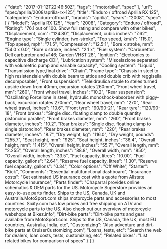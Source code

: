 {
    "date": "2017-01-12T22:46:50Z",
    "tags": [
        "motorbike",
        "spec"
    ],
    "url": "spec\/aprilia\/2008\/aprilia-rx-125",
    "title": "Enduro \/ offroad Aprilia RX 125",
    "categories": "Enduro-offroad",
    "brands": "aprilia",
    "years": "2008",
    "spec": [
        {
            "Model": "Aprilia RX 125",
            "Year": "2008",
            "Category": "Enduro \/ offroad",
            "Rating": "76.1 out of 100. Show full rating and compare with other bikes",
            "Displacement, ccm": "124.80",
            "Displacement, cubic inches": "7.62",
            "Engine type": "Single cylinder, two-stroke",
            "Top speed, km\/h": "115.0",
            "Top speed, mph": "71.5",
            "Compression": "12.5:1",
            "Bore x stroke, mm": "54.0 x 0.0",
            "Bore x stroke, inches": "2.1 x",
            "Fuel system": "Carburettor. Dell carburetor  and #146; Garden VHST 28",
            "Ignition": "Electronics to capacitive discharge CDI",
            "Lubrication system": "Miscelazione separated with volumetric pump and variable capacity",
            "Cooling system": "Liquid",
            "Transmission type,final drive": "Chain",
            "Frame type": "Chassis in steel to high resistenziale with double beam to attice and double crib with reggisella decomposable",
            "Front suspension": "Teleidraulica staple to steles turned upside down from 40mm, excursion rotates 260mm",
            "Front wheel travel, mm": "260",
            "Front wheel travel, inches": "10.2",
            "Rear suspension": "Oscillating Forcellone in steel, hydraulic monoshock-absorber with piggy-back, excursion rotates 270mm",
            "Rear wheel travel, mm": "270",
            "Rear wheel travel, inches": "10.6",
            "Front tyre": "90\/90-21",
            "Rear tyre": "120\/90-18",
            "Front brakes": "Single disc. floating clamp to double quantity pistoncino parallel",
            "Front brakes diameter, mm": "260",
            "Front brakes diameter, inches": "10.2",
            "Rear brakes": "Single disc. floating clamp to single pistoncino",
            "Rear brakes diameter, mm": "220",
            "Rear brakes diameter, inches": "8.7",
            "Dry weight, kg": "116.0",
            "Dry weight, pounds": "255.7",
            "Seat height, mm": "925",
            "Seat height, inches": "36.4",
            "Overall height, mm": "1.415",
            "Overall height, inches": "55.7",
            "Overall length, mm": "2.255",
            "Overall length, inches": "88.8",
            "Overall width, mm": "850",
            "Overall width, inches": "33.5",
            "Fuel capacity, litres": "10.00",
            "Fuel capacity, gallons": "2.64",
            "Reserve fuel capacity, litres": "1.30",
            "Reserve fuel capacity, gallons": "0.34",
            "Color options": "Off White",
            "Starter": "Kick",
            "Comments": "Essential multifunctional dashboard",
            "Insurance costs": "Get estimated US insurance cost with a quote from Allstate Motorcycle Insurance",
            "Parts finder": "Chaparral provides online schematics & OEM parts for the US.   Motorcycle Superstore provides an easy-to-use parts finder. Ships to the US, Canada, UK and Australia.MotoSport.com ships motorcycle parts and accessories to most countries.    Sixity.com has low prices and free shipping on ATV and motorcycle parts to the US. Also check out our overview of motorcycle webshops at Bikez.info",
            "Dirt-bike parts": "Dirt-bike parts and gear available from MotoSport.com. Ships to the US, Canada, the UK, most EU countries, Australia, India, etc",
            "Customizing": "Also adventure and dirt-bike parts at CruiserCustomizing.com",
            "Loans, tests, etc": "Search the web for dealers, loan costs, tests, customizing, etc",
            "Related bikes": "List related bikes for comparison of specs"
        }
    ]
}